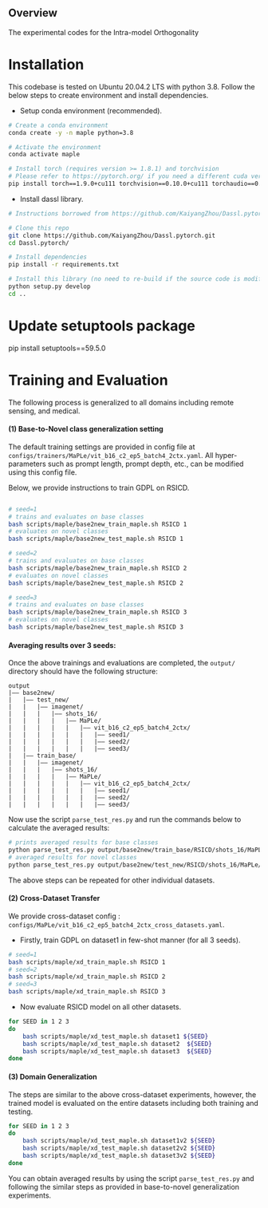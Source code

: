 ## Overview
The experimental codes for the Intra-model Orthogonality 


# Installation

This codebase is tested on Ubuntu 20.04.2 LTS with python 3.8. Follow the below steps to create environment and install dependencies.

* Setup conda environment (recommended).
```bash
# Create a conda environment
conda create -y -n maple python=3.8

# Activate the environment
conda activate maple

# Install torch (requires version >= 1.8.1) and torchvision
# Please refer to https://pytorch.org/ if you need a different cuda version
pip install torch==1.9.0+cu111 torchvision==0.10.0+cu111 torchaudio==0.9.0 -f https://download.pytorch.org/whl/torch_stable.html
```

* Install dassl library.
```bash
# Instructions borrowed from https://github.com/KaiyangZhou/Dassl.pytorch#installation

# Clone this repo
git clone https://github.com/KaiyangZhou/Dassl.pytorch.git
cd Dassl.pytorch/

# Install dependencies
pip install -r requirements.txt

# Install this library (no need to re-build if the source code is modified)
python setup.py develop
cd ..
```

# Update setuptools package 
pip install setuptools==59.5.0


# Training and Evaluation

The following process is generalized to all domains including remote sensing, and medical.
#### (1) Base-to-Novel class generalization setting
The default training settings are provided in config file at `configs/trainers/MaPLe/vit_b16_c2_ep5_batch4_2ctx.yaml`. All hyper-parameters such as prompt length, prompt depth, etc., can be modified using this config file.

Below, we provide instructions to train GDPL on RSICD. 


```bash

# seed=1
# trains and evaluates on base classes
bash scripts/maple/base2new_train_maple.sh RSICD 1
# evaluates on novel classes
bash scripts/maple/base2new_test_maple.sh RSICD 1

# seed=2
# trains and evaluates on base classes
bash scripts/maple/base2new_train_maple.sh RSICD 2
# evaluates on novel classes
bash scripts/maple/base2new_test_maple.sh RSICD 2

# seed=3
# trains and evaluates on base classes
bash scripts/maple/base2new_train_maple.sh RSICD 3
# evaluates on novel classes
bash scripts/maple/base2new_test_maple.sh RSICD 3
```

#### Averaging results over 3 seeds: 
Once the above trainings and evaluations are completed, the `output/` directory should have the following structure:

```
output
|–– base2new/
|   |–– test_new/
|   |   |–– imagenet/
|   |   |   |–– shots_16/
|   |   |   |   |–– MaPLe/
|   |   |   |   |   |–– vit_b16_c2_ep5_batch4_2ctx/
|   |   |   |   |   |   |–– seed1/
|   |   |   |   |   |   |–– seed2/
|   |   |   |   |   |   |–– seed3/
|   |–– train_base/
|   |   |–– imagenet/
|   |   |   |–– shots_16/
|   |   |   |   |–– MaPLe/
|   |   |   |   |   |–– vit_b16_c2_ep5_batch4_2ctx/
|   |   |   |   |   |   |–– seed1/
|   |   |   |   |   |   |–– seed2/
|   |   |   |   |   |   |–– seed3/
```

Now use the script `parse_test_res.py` and run the commands below to calculate the averaged results:
```bash
# prints averaged results for base classes
python parse_test_res.py output/base2new/train_base/RSICD/shots_16/MaPLe/vit_b16_c2_ep5_batch4_2ctx
# averaged results for novel classes
python parse_test_res.py output/base2new/test_new/RSICD/shots_16/MaPLe/vit_b16_c2_ep5_batch4_2ctx --test-log
```

The above steps can be repeated for other individual datasets.




#### (2) Cross-Dataset Transfer

We provide cross-dataset config : `configs/MaPLe/vit_b16_c2_ep5_batch4_2ctx_cross_datasets.yaml`.
* Firstly, train GDPL on dataset1  in few-shot manner (for all 3 seeds).

```bash
# seed=1 
bash scripts/maple/xd_train_maple.sh RSICD 1
# seed=2 
bash scripts/maple/xd_train_maple.sh RSICD 2
# seed=3 
bash scripts/maple/xd_train_maple.sh RSICD 3
```

* Now evaluate RSICD model on all other datasets.

```bash
for SEED in 1 2 3
do
    bash scripts/maple/xd_test_maple.sh dataset1 ${SEED}
    bash scripts/maple/xd_test_maple.sh dataset2  ${SEED}
    bash scripts/maple/xd_test_maple.sh dataset3  ${SEED}
done
```

#### (3) Domain Generalization 
 The steps are similar to the above cross-dataset experiments, however, the trained model is evaluated on the entire datasets including both training and testing.


```bash
for SEED in 1 2 3
do
    bash scripts/maple/xd_test_maple.sh dataset1v2 ${SEED}
    bash scripts/maple/xd_test_maple.sh dataset2v2 ${SEED}
    bash scripts/maple/xd_test_maple.sh dataset3v2 ${SEED}
done
```


You can obtain averaged results by using the script `parse_test_res.py` and following the similar steps as provided in base-to-novel generalization experiments.
<br>

